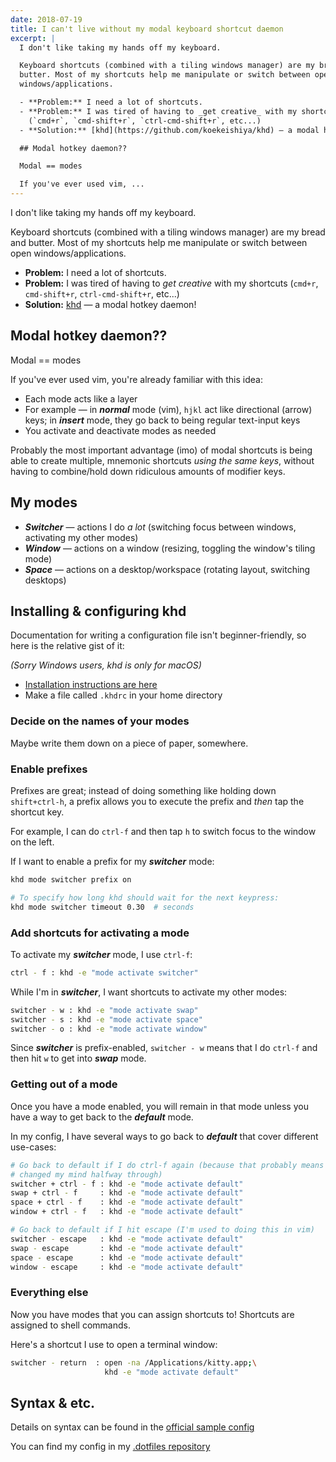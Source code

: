 ```yaml
---
date: 2018-07-19
title: I can't live without my modal keyboard shortcut daemon
excerpt: |
  I don't like taking my hands off my keyboard.

  Keyboard shortcuts (combined with a tiling windows manager) are my bread and
  butter. Most of my shortcuts help me manipulate or switch between open
  windows/applications.

  - **Problem:** I need a lot of shortcuts.
  - **Problem:** I was tired of having to _get creative_ with my shortcuts
    (`cmd+r`, `cmd-shift+r`, `ctrl-cmd-shift+r`, etc...)
  - **Solution:** [khd](https://github.com/koekeishiya/khd) — a modal hotkey daemon!

  ## Modal hotkey daemon??

  Modal == modes

  If you've ever used vim, ...
---
```


I don't like taking my hands off my keyboard.

Keyboard shortcuts (combined with a tiling windows manager) are my bread and
butter. Most of my shortcuts help me manipulate or switch between open
windows/applications.

- **Problem:** I need a lot of shortcuts.
- **Problem:** I was tired of having to _get creative_ with my shortcuts
  (`cmd+r`, `cmd-shift+r`, `ctrl-cmd-shift+r`, etc...)
- **Solution:** [khd](https://github.com/koekeishiya/khd) — a modal hotkey daemon!

## Modal hotkey daemon??

Modal == modes

If you've ever used vim, you're already familiar with this idea:

- Each mode acts like a layer
- For example — in **_normal_** mode (vim), `hjkl` act like directional (arrow)
  keys; in **_insert_** mode, they go back to being regular text-input keys
- You activate and deactivate modes as needed

Probably the most important advantage (imo) of modal shortcuts is being able to
create multiple, mnemonic shortcuts _using the same keys_, without having to
combine/hold down ridiculous amounts of modifier keys.

## My modes

- **_Switcher_** — actions I do _a lot_ (switching focus between
  windows, activating my other modes)
- **_Window_** — actions on a window (resizing, toggling the window's tiling
  mode)
- **_Space_** — actions on a desktop/workspace (rotating layout, switching
  desktops)

## Installing & configuring khd

Documentation for writing a configuration file isn't beginner-friendly,
so here is the relative gist of it:

_(Sorry Windows users, khd is only for macOS)_

- [Installation instructions are here](https://github.com/koekeishiya/khd#install)
- Make a file called `.khdrc` in your home directory

### Decide on the names of your modes

Maybe write them down on a piece of paper, somewhere.

### Enable prefixes

Prefixes are great; instead of doing something like holding down `shift+ctrl-h`,
a prefix allows you to execute the prefix and _then_ tap the shortcut key.

For example, I can do `ctrl-f` and then tap `h` to switch focus to the window
on the left.

If I want to enable a prefix for my **_switcher_** mode:

```bash
khd mode switcher prefix on

# To specify how long khd should wait for the next keypress:
khd mode switcher timeout 0.30  # seconds
```

### Add shortcuts for activating a mode

To activate my **_switcher_** mode, I use `ctrl-f`:

```bash
ctrl - f : khd -e "mode activate switcher"
```

While I'm in **_switcher_**, I want shortcuts to activate my other modes:

```bash
switcher - w : khd -e "mode activate swap"
switcher - s : khd -e "mode activate space"
switcher - o : khd -e "mode activate window"
```

Since **_switcher_** is prefix-enabled, `switcher - w` means that I do `ctrl-f`
and then hit `w` to get into **_swap_** mode.

### Getting out of a mode

Once you have a mode enabled, you will remain in that mode unless you have a way
to get back to the **_default_** mode.

In my config, I have several ways to go back to **_default_** that cover
different use-cases:

```bash
# Go back to default if I do ctrl-f again (because that probably means that I
# changed my mind halfway through)
switcher + ctrl - f : khd -e "mode activate default"
swap + ctrl - f     : khd -e "mode activate default"
space + ctrl - f    : khd -e "mode activate default"
window + ctrl - f   : khd -e "mode activate default"

# Go back to default if I hit escape (I'm used to doing this in vim)
switcher - escape   : khd -e "mode activate default"
swap - escape       : khd -e "mode activate default"
space - escape      : khd -e "mode activate default"
window - escape     : khd -e "mode activate default"
```

### Everything else

Now you have modes that you can assign shortcuts to! Shortcuts are assigned to
shell commands.

Here's a shortcut I use to open a terminal window:

```bash
switcher - return  : open -na /Applications/kitty.app;\
                     khd -e "mode activate default"
```

## Syntax & etc.

Details on syntax can be found in the [official sample config](https://github.com/koekeishiya/khd/blob/master/examples/khdrc)

You can find my config in my [.dotfiles repository](https://github.com/atrnh/.dotfiles/blob/master/.khdrc)
